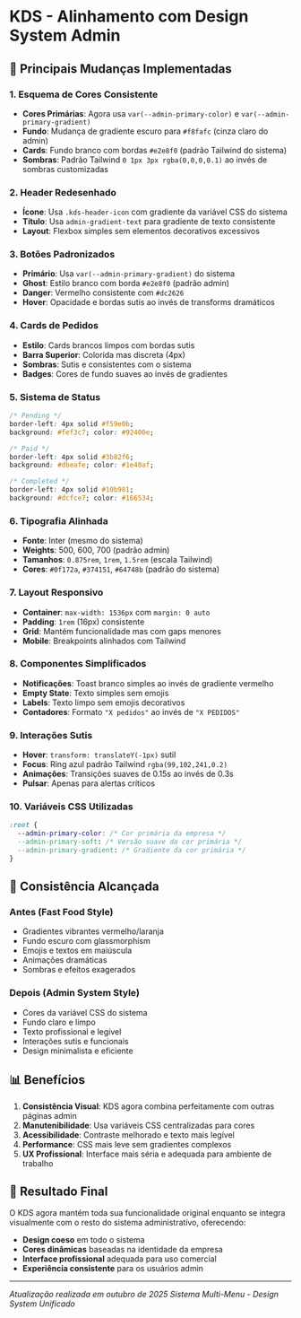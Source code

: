 # KDS - Alinhamento com Design System Admin

## 🎨 **Principais Mudanças Implementadas**

### **1. Esquema de Cores Consistente**
- **Cores Primárias**: Agora usa `var(--admin-primary-color)` e `var(--admin-primary-gradient)`
- **Fundo**: Mudança de gradiente escuro para `#f8fafc` (cinza claro do admin)
- **Cards**: Fundo branco com bordas `#e2e8f0` (padrão Tailwind do sistema)
- **Sombras**: Padrão Tailwind `0 1px 3px rgba(0,0,0,0.1)` ao invés de sombras customizadas

### **2. Header Redesenhado**
- **Ícone**: Usa `.kds-header-icon` com gradiente da variável CSS do sistema
- **Título**: Usa `admin-gradient-text` para gradiente de texto consistente
- **Layout**: Flexbox simples sem elementos decorativos excessivos

### **3. Botões Padronizados**
- **Primário**: Usa `var(--admin-primary-gradient)` do sistema
- **Ghost**: Estilo branco com borda `#e2e8f0` (padrão admin)
- **Danger**: Vermelho consistente com `#dc2626`
- **Hover**: Opacidade e bordas sutis ao invés de transforms dramáticos

### **4. Cards de Pedidos**
- **Estilo**: Cards brancos limpos com bordas sutis
- **Barra Superior**: Colorida mas discreta (4px)
- **Sombras**: Sutis e consistentes com o sistema
- **Badges**: Cores de fundo suaves ao invés de gradientes

### **5. Sistema de Status**
```css
/* Pending */
border-left: 4px solid #f59e0b;
background: #fef3c7; color: #92400e;

/* Paid */  
border-left: 4px solid #3b82f6;
background: #dbeafe; color: #1e40af;

/* Completed */
border-left: 4px solid #10b981;
background: #dcfce7; color: #166534;
```

### **6. Tipografia Alinhada**
- **Fonte**: Inter (mesmo do sistema)
- **Weights**: 500, 600, 700 (padrão admin)
- **Tamanhos**: `0.875rem`, `1rem`, `1.5rem` (escala Tailwind)
- **Cores**: `#0f172a`, `#374151`, `#64748b` (padrão do sistema)

### **7. Layout Responsivo**
- **Container**: `max-width: 1536px` com `margin: 0 auto`
- **Padding**: `1rem` (16px) consistente
- **Grid**: Mantém funcionalidade mas com gaps menores
- **Mobile**: Breakpoints alinhados com Tailwind

### **8. Componentes Simplificados**
- **Notificações**: Toast branco simples ao invés de gradiente vermelho
- **Empty State**: Texto simples sem emojis
- **Labels**: Texto limpo sem emojis decorativos
- **Contadores**: Formato `"X pedidos"` ao invés de `"X PEDIDOS"`

### **9. Interações Sutis**
- **Hover**: `transform: translateY(-1px)` sutil
- **Focus**: Ring azul padrão Tailwind `rgba(99,102,241,0.2)`
- **Animações**: Transições suaves de 0.15s ao invés de 0.3s
- **Pulsar**: Apenas para alertas críticos

### **10. Variáveis CSS Utilizadas**
```css
:root {
  --admin-primary-color: /* Cor primária da empresa */
  --admin-primary-soft: /* Versão suave da cor primária */
  --admin-primary-gradient: /* Gradiente da cor primária */
}
```

## 🔄 **Consistência Alcançada**

### **Antes (Fast Food Style)**
- Gradientes vibrantes vermelho/laranja
- Fundo escuro com glassmorphism
- Emojis e textos em maiúscula
- Animações dramáticas
- Sombras e efeitos exagerados

### **Depois (Admin System Style)**
- Cores da variável CSS do sistema
- Fundo claro e limpo
- Texto profissional e legível
- Interações sutis e funcionais
- Design minimalista e eficiente

## 📊 **Benefícios**

1. **Consistência Visual**: KDS agora combina perfeitamente com outras páginas admin
2. **Manutenibilidade**: Usa variáveis CSS centralizadas para cores
3. **Acessibilidade**: Contraste melhorado e texto mais legível
4. **Performance**: CSS mais leve sem gradientes complexos
5. **UX Profissional**: Interface mais séria e adequada para ambiente de trabalho

## 🎯 **Resultado Final**

O KDS agora mantém toda sua funcionalidade original enquanto se integra visualmente com o resto do sistema administrativo, oferecendo:

- **Design coeso** em todo o sistema
- **Cores dinâmicas** baseadas na identidade da empresa
- **Interface profissional** adequada para uso comercial
- **Experiência consistente** para os usuários admin

---

*Atualização realizada em outubro de 2025*
*Sistema Multi-Menu - Design System Unificado*
